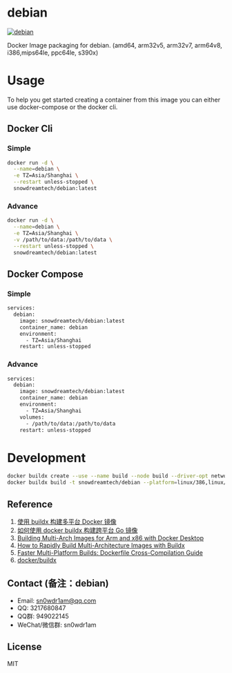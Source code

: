 # debian

[![debian](http://dockeri.co/image/snowdreamtech/debian)](https://hub.docker.com/r/snowdreamtech/debian)

Docker Image packaging for debian. (amd64, arm32v5, arm32v7, arm64v8, i386,mips64le, ppc64le, s390x)

# Usage

To help you get started creating a container from this image you can either use docker-compose or the docker cli.

## Docker Cli

### Simple

```bash
docker run -d \
  --name=debian \
  -e TZ=Asia/Shanghai \
  --restart unless-stopped \
  snowdreamtech/debian:latest
```

### Advance

```bash
docker run -d \
  --name=debian \
  -e TZ=Asia/Shanghai \
  -v /path/to/data:/path/to/data \
  --restart unless-stopped \
  snowdreamtech/debian:latest
```

## Docker Compose

### Simple

```bash
services:
  debian:
    image: snowdreamtech/debian:latest
    container_name: debian
    environment:
      - TZ=Asia/Shanghai
    restart: unless-stopped
```

### Advance

```bash
services:
  debian:
    image: snowdreamtech/debian:latest
    container_name: debian
    environment:
      - TZ=Asia/Shanghai
    volumes:
      - /path/to/data:/path/to/data
    restart: unless-stopped
```

# Development

```bash
docker buildx create --use --name build --node build --driver-opt network=host
docker buildx build -t snowdreamtech/debian --platform=linux/386,linux/amd64,linux/arm/v5,linux/arm/v7,linux/arm64,linux/mips64le,linux/ppc64le,linux/s390x . --push
```

## Reference

1. [使用 buildx 构建多平台 Docker 镜像](https://icloudnative.io/posts/multiarch-docker-with-buildx/)
1. [如何使用 docker buildx 构建跨平台 Go 镜像](https://waynerv.com/posts/building-multi-architecture-images-with-docker-buildx/#buildx-%E7%9A%84%E8%B7%A8%E5%B9%B3%E5%8F%B0%E6%9E%84%E5%BB%BA%E7%AD%96%E7%95%A5)
1. [Building Multi-Arch Images for Arm and x86 with Docker Desktop](https://www.docker.com/blog/multi-arch-images/)
1. [How to Rapidly Build Multi-Architecture Images with Buildx](https://www.docker.com/blog/how-to-rapidly-build-multi-architecture-images-with-buildx/)
1. [Faster Multi-Platform Builds: Dockerfile Cross-Compilation Guide](https://www.docker.com/blog/faster-multi-platform-builds-dockerfile-cross-compilation-guide/)
1. [docker/buildx](https://github.com/docker/buildx)

## Contact (备注：debian)

* Email: sn0wdr1am@qq.com
* QQ: 3217680847
* QQ群: 949022145
* WeChat/微信群: sn0wdr1am

## License

MIT
